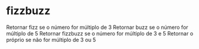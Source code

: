 # fizzbuzz

Retornar fizz se o número for múltiplo de 3
Retornar buzz se o número for múltiplo de 5
Retornar fizzbuzz se o número for múltiplo de 3 e 5
Retornar o próprio se não for múltiplo de 3 ou 5